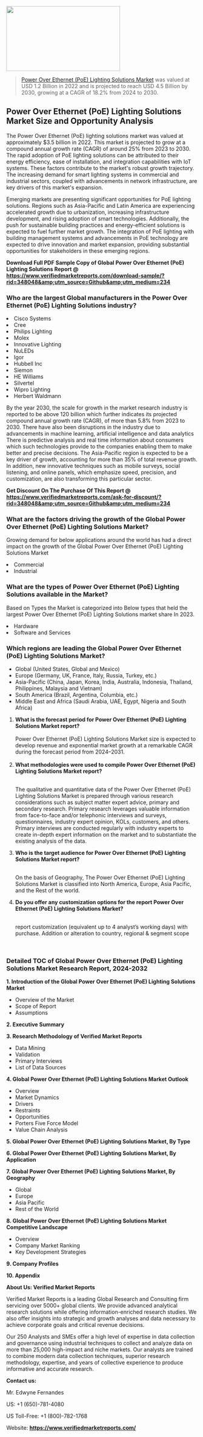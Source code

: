 
<img src="https://ffe5etoiles.com/wp-content/uploads/2024/12/MST1-300x171.png" alt="" width="300" height="171" class="alignnone size-medium wp-image-20088" /><blockquote><p><p><a href="https://www.verifiedmarketreports.com/download-sample/?rid=348048&utm_source=Github&utm_medium=234" target="_blank">Power Over Ethernet (PoE) Lighting Solutions Market</a> was valued at USD 1.2 Billion in 2022 and is projected to reach USD 4.5 Billion by 2030, growing at a CAGR of 18.2% from 2024 to 2030.</p></blockquote><p><h2>Power Over Ethernet (PoE) Lighting Solutions Market Size and Opportunity Analysis</h2><p>The Power Over Ethernet (PoE) lighting solutions market was valued at approximately $3.5 billion in 2022. This market is projected to grow at a compound annual growth rate (CAGR) of around 25% from 2023 to 2030. The rapid adoption of PoE lighting solutions can be attributed to their energy efficiency, ease of installation, and integration capabilities with IoT systems. These factors contribute to the market's robust growth trajectory. The increasing demand for smart lighting systems in commercial and industrial sectors, coupled with advancements in network infrastructure, are key drivers of this market's expansion.</p><p>Emerging markets are presenting significant opportunities for PoE lighting solutions. Regions such as Asia-Pacific and Latin America are experiencing accelerated growth due to urbanization, increasing infrastructure development, and rising adoption of smart technologies. Additionally, the push for sustainable building practices and energy-efficient solutions is expected to fuel further market growth. The integration of PoE lighting with building management systems and advancements in PoE technology are expected to drive innovation and market expansion, providing substantial opportunities for stakeholders in these emerging regions.</p></p><p class=""><strong>Download Full PDF Sample Copy of Global Power Over Ethernet (PoE) Lighting Solutions Report @ <a href="https://www.verifiedmarketreports.com/download-sample/?rid=348048&amp;utm_source=Github&amp;utm_medium=234" target="_blank">https://www.verifiedmarketreports.com/download-sample/?rid=348048&amp;utm_source=Github&amp;utm_medium=234</a></strong></p><h3 id="" class="">Who are the largest Global manufacturers in the Power Over Ethernet (PoE) Lighting Solutions industry?</h3><p><li>Cisco Systems</li><li> Cree</li><li> Philips Lighting</li><li> Molex</li><li> Innovative Lighting</li><li> NuLEDs</li><li> Igor</li><li> Hubbell Inc</li><li> Siemon</li><li> HE Williams</li><li> Silvertel</li><li> Wipro Lighting</li><li> Herbert Waldmann</li></p><div class=""><div class="" dir="" data-message-author-role="" data-message-id="" data-message-model-slug=""><div class=""><div class=""><div class=""><div class="" dir="" data-message-author-role="" data-message-id="" data-message-model-slug=""><div class=""><div class=""><p>By the year 2030, the scale for growth in the market research industry is reported to be above 120 billion which further indicates its projected compound annual growth rate (CAGR), of more than 5.8% from 2023 to 2030. There have also been disruptions in the industry due to advancements in machine learning, artificial intelligence and data analytics There is predictive analysis and real time information about consumers which such technologies provide to the companies enabling them to make better and precise decisions. The Asia-Pacific region is expected to be a key driver of growth, accounting for more than 35% of total revenue growth. In addition, new innovative techniques such as mobile surveys, social listening, and online panels, which emphasize speed, precision, and customization, are also transforming this particular sector.</p><p><strong>Get Discount On The Purchase Of This Report @&nbsp; <a href="https://www.verifiedmarketreports.com/ask-for-discount/?rid=348048&amp;utm_source=Github&amp;utm_medium=234" target="_blank">https://www.verifiedmarketreports.com/ask-for-discount/?rid=348048&amp;utm_source=Github&amp;utm_medium=234</a></strong></p></div></div></div></div></div></div></div></div><h3 id="" class="">What are the factors driving the growth of the Global Power Over Ethernet (PoE) Lighting Solutions Market?</h3><p id="" class="">Growing demand for below applications around the world has had a direct impact on the growth of the Global Power Over Ethernet (PoE) Lighting Solutions Market</p><p id="" class=""><li>Commercial</li><li> Industrial</li></p><h3 id="" class="">What are the types of Power Over Ethernet (PoE) Lighting Solutions available in the Market?</h3><p id="" class="">Based on Types the Market is categorized into Below types that held the largest Power Over Ethernet (PoE) Lighting Solutions market share In 2023.</p><p id="" class=""><li>Hardware</li><li> Software and Services</li></p><h3 id="" class="">Which regions are leading the Global Power Over Ethernet (PoE) Lighting Solutions Market?</h3><ul><li>Global (United States, Global and Mexico)</li><li>Europe (Germany, UK, France, Italy, Russia, Turkey, etc.)</li><li>Asia-Pacific (China, Japan, Korea, India, Australia, Indonesia, Thailand, Philippines, Malaysia and Vietnam)</li><li>South America (Brazil, Argentina, Columbia, etc.)</li><li>Middle East and Africa (Saudi Arabia, UAE, Egypt, Nigeria and South Africa)</li></ul><p><ol><li><strong>What is the forecast period for Power Over Ethernet (PoE) Lighting Solutions Market report?<br /></strong><br /><span data-sheets-root="1" data-sheets-value="{&quot;1&quot;:2,&quot;2&quot;:&quot;XXXX size is expected to develop revenue and exponential market growth at a remarkable CAGR during the forecast period from 2024&ndash;2030.&quot;}" data-sheets-userformat="{&quot;2&quot;:12674,&quot;4&quot;:{&quot;1&quot;:2,&quot;2&quot;:16776960},&quot;10&quot;:2,&quot;11&quot;:0,&quot;15&quot;:&quot;Arial&quot;,&quot;16&quot;:12}">Power Over Ethernet (PoE) Lighting Solutions Market size is expected to develop revenue and exponential market growth at a remarkable CAGR during the forecast period from 2024&ndash;2031.</span><br /><br /></li><li><strong>What methodologies were used to compile Power Over Ethernet (PoE) Lighting Solutions Market report?<br /><br /></strong><p>The qualitative and quantitative data of the&nbsp;Power Over Ethernet (PoE) Lighting Solutions Market is prepared through various research considerations such as subject matter expert advice, primary and secondary research. Primary research leverages valuable information from face-to-face and/or telephonic interviews and surveys, questionnaires, industry expert opinion, KOLs, customers, and others. Primary interviews are conducted regularly with industry experts to create in-depth expert information on the market and to substantiate the existing analysis of the data.&nbsp;</p></li><li><strong>Who is the target audience for Power Over Ethernet (PoE) Lighting Solutions Market report?<br /><br /></strong><p>On the basis of Geography, The&nbsp;Power Over Ethernet (PoE) Lighting Solutions Market is classified into North America, Europe, Asia Pacific, and the Rest of the world.</p></li><li><strong>Do you offer any customization options for the report Power Over Ethernet (PoE) Lighting Solutions Market?<br /><br /></strong><p>report customization (equivalent up to 4 analyst&rsquo;s working days) with purchase. Addition or alteration to country, regional &amp; segment scope</p><p>&nbsp;</p></li></ol></p><h3 id="" class="">Detailed TOC of Global Power Over Ethernet (PoE) Lighting Solutions Market Research Report, 2024-2032</h3><p id="" class=""><strong>1. Introduction of the Global Power Over Ethernet (PoE) Lighting Solutions Market</strong></p><ul><li>Overview of the Market</li><li>Scope of Report</li><li>Assumptions</li></ul><p id="" class=""><strong>2. Executive Summary</strong></p><p id="" class=""><strong>3. Research Methodology of&nbsp;Verified Market Reports</strong></p><ul><li>Data Mining</li><li>Validation</li><li>Primary Interviews</li><li>List of Data Sources</li></ul><p id="" class=""><strong>4. Global Power Over Ethernet (PoE) Lighting Solutions Market Outlook</strong></p><ul><li>Overview</li><li>Market Dynamics</li><li>Drivers</li><li>Restraints</li><li>Opportunities</li><li>Porters Five Force Model</li><li>Value Chain Analysis</li></ul><p id="" class=""><strong>5. Global Power Over Ethernet (PoE) Lighting Solutions Market, By&nbsp;Type</strong></p><p id="" class=""><strong>6. Global Power Over Ethernet (PoE) Lighting Solutions Market, By Application</strong></p><p id="" class=""><strong>7. Global Power Over Ethernet (PoE) Lighting Solutions Market, By Geography</strong></p><ul><li>Global</li><li>Europe</li><li>Asia Pacific</li><li>Rest of the World</li></ul><p id="" class=""><strong>8. Global Power Over Ethernet (PoE) Lighting Solutions Market Competitive Landscape</strong></p><ul><li>Overview</li><li>Company Market Ranking</li><li>Key Development Strategies</li></ul><p id="" class=""><strong>9. Company Profiles</strong></p><p id="" class=""><strong>10. Appendix</strong></p><p id="" class=""><strong>About Us: Verified Market Reports</strong></p><p id="" class="">Verified Market Reports is a leading Global Research and Consulting firm servicing over 5000+ global clients. We provide advanced analytical research solutions while offering information-enriched research studies. We also offer insights into strategic and growth analyses and data necessary to achieve corporate goals and critical revenue decisions.</p><p id="" class="">Our 250 Analysts and SMEs offer a high level of expertise in data collection and governance using industrial techniques to collect and analyze data on more than 25,000 high-impact and niche markets. Our analysts are trained to combine modern data collection techniques, superior research methodology, expertise, and years of collective experience to produce informative and accurate research.</p><p id="" class=""><strong>Contact us:</strong></p><p id="" class="">Mr. Edwyne Fernandes</p><p id="" class="">US: +1 (650)-781-4080</p><p id="" class="">US Toll-Free: +1 (800)-782-1768</p><p id="" class="">Website: <a target="" data-test-app-aware-link=""><strong>https://www.verifiedmarketreports.com/</strong></a></p>
